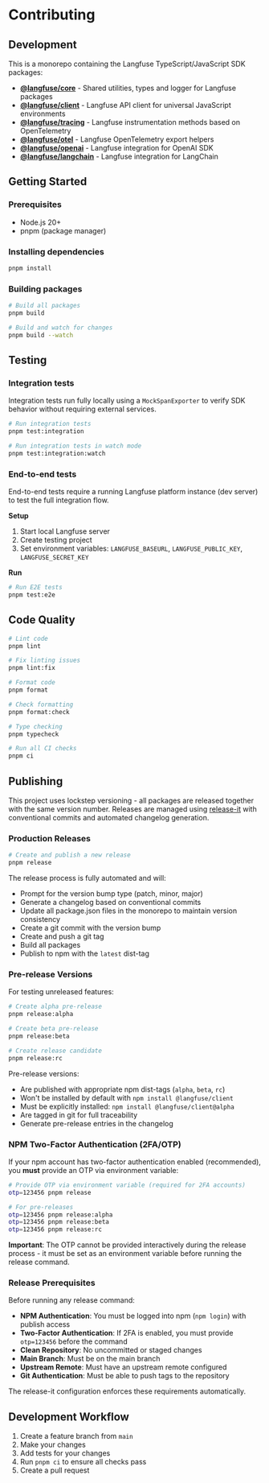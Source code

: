 # Contributing

## Development

This is a monorepo containing the Langfuse TypeScript/JavaScript SDK packages:

- **[@langfuse/core](./packages/core)** - Shared utilities, types and logger for Langfuse packages
- **[@langfuse/client](./packages/client)** - Langfuse API client for universal JavaScript environments
- **[@langfuse/tracing](./packages/tracing)** - Langfuse instrumentation methods based on OpenTelemetry
- **[@langfuse/otel](./packages/otel)** - Langfuse OpenTelemetry export helpers
- **[@langfuse/openai](./packages/openai)** - Langfuse integration for OpenAI SDK
- **[@langfuse/langchain](./packages/langchain)** - Langfuse integration for LangChain

## Getting Started

### Prerequisites

- Node.js 20+
- pnpm (package manager)

### Installing dependencies

```bash
pnpm install
```

### Building packages

```bash
# Build all packages
pnpm build

# Build and watch for changes
pnpm build --watch
```

## Testing

### Integration tests

Integration tests run fully locally using a `MockSpanExporter` to verify SDK behavior without requiring external services.

```bash
# Run integration tests
pnpm test:integration

# Run integration tests in watch mode
pnpm test:integration:watch
```

### End-to-end tests

End-to-end tests require a running Langfuse platform instance (dev server) to test the full integration flow.

**Setup**

1. Start local Langfuse server
2. Create testing project
3. Set environment variables: `LANGFUSE_BASEURL`, `LANGFUSE_PUBLIC_KEY`, `LANGFUSE_SECRET_KEY`

**Run**

```bash
# Run E2E tests
pnpm test:e2e
```

## Code Quality

```bash
# Lint code
pnpm lint

# Fix linting issues
pnpm lint:fix

# Format code
pnpm format

# Check formatting
pnpm format:check

# Type checking
pnpm typecheck

# Run all CI checks
pnpm ci
```

## Publishing

This project uses lockstep versioning - all packages are released together with the same version number. Releases are managed using [release-it](https://github.com/release-it/release-it) with conventional commits and automated changelog generation.

### Production Releases

```bash
# Create and publish a new release
pnpm release
```

The release process is fully automated and will:

- Prompt for the version bump type (patch, minor, major)
- Generate a changelog based on conventional commits
- Update all package.json files in the monorepo to maintain version consistency
- Create a git commit with the version bump
- Create and push a git tag
- Build all packages
- Publish to npm with the `latest` dist-tag

### Pre-release Versions

For testing unreleased features:

```bash
# Create alpha pre-release
pnpm release:alpha

# Create beta pre-release
pnpm release:beta

# Create release candidate
pnpm release:rc
```

Pre-release versions:

- Are published with appropriate npm dist-tags (`alpha`, `beta`, `rc`)
- Won't be installed by default with `npm install @langfuse/client`
- Must be explicitly installed: `npm install @langfuse/client@alpha`
- Are tagged in git for full traceability
- Generate pre-release entries in the changelog

### NPM Two-Factor Authentication (2FA/OTP)

If your npm account has two-factor authentication enabled (recommended), you **must** provide an OTP via environment variable:

```bash
# Provide OTP via environment variable (required for 2FA accounts)
otp=123456 pnpm release

# For pre-releases
otp=123456 pnpm release:alpha
otp=123456 pnpm release:beta
otp=123456 pnpm release:rc
```

**Important**: The OTP cannot be provided interactively during the release process - it must be set as an environment variable before running the release command.

### Release Prerequisites

Before running any release command:

- **NPM Authentication**: You must be logged into npm (`npm login`) with publish access
- **Two-Factor Authentication**: If 2FA is enabled, you must provide `otp=123456` before the command
- **Clean Repository**: No uncommitted or staged changes
- **Main Branch**: Must be on the main branch
- **Upstream Remote**: Must have an upstream remote configured
- **Git Authentication**: Must be able to push tags to the repository

The release-it configuration enforces these requirements automatically.

## Development Workflow

1. Create a feature branch from `main`
2. Make your changes
3. Add tests for your changes
4. Run `pnpm ci` to ensure all checks pass
5. Create a pull request
